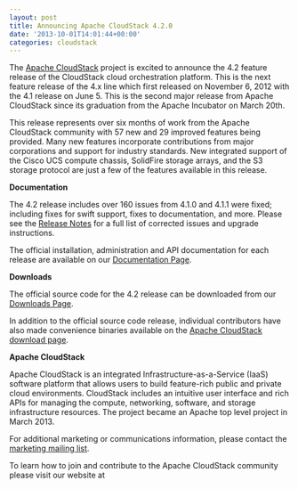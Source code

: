 ```yaml
---
layout: post
title: Announcing Apache CloudStack 4.2.0
date: '2013-10-01T14:01:44+00:00'
categories: cloudstack
---
```

<p>The <a href="http://cloudstack.apache.org">Apache CloudStack</a> project is excited to announce the 4.2 feature release of the CloudStack cloud orchestration platform. This is the next feature release of the 4.x line which first released on November 6, 2012 with the 4.1 release on June 5. This is the second major release from Apache CloudStack since its graduation from the Apache Incubator on March 20th.</p>

<p>This release represents over six months of work from the Apache CloudStack community with 57 new and 29 improved features being provided. Many new features incorporate contributions from major corporations and support for industry standards. New integrated support of the Cisco UCS compute chassis, SolidFire storage arrays, and the S3 storage protocol are just a few of the features available in this release.</p>

<p><strong>Documentation</strong></p>

<p>The 4.2 release includes over 160 issues from 4.1.0 and 4.1.1 were fixed; including fixes for swift support, fixes to documentation, and more. Please see the <a href="http://cloudstack.apache.org/docs/en-US/Apache_CloudStack/4.2.0/html/Release_Notes/index.html">Release Notes</a> for a full list of corrected issues and upgrade instructions.</p>

<p>The official installation, administration and API documentation for each release are available on our <a href="http://cloudstack.apache.org/docs/">Documentation Page</a>.</p>

<p><strong>Downloads</strong></p>

<p>The official source code for the 4.2 release can be downloaded from our <a href="http://cloudstack.apache.org/downloads.html">Downloads Page</a>.</p>

<p>In addition to the official source code release, individual contributors have also made convenience binaries available on the 
<a href="http://cloudstack.apache.org/downloads.html">Apache CloudStack download page</a>.</p>

<p><strong>Apache CloudStack</strong></p>

<p>Apache CloudStack is an integrated Infrastructure-as-a-Service (IaaS) software platform that allows users to build feature-rich public and private cloud environments. CloudStack includes an intuitive user interface and rich APIs for managing the compute, networking, software, and storage infrastructure resources. The project became an Apache top level project in March 2013.</p>

<p>For additional marketing or communications information, please contact the <a href="mailto:marketing@cloudstack.apache.org">marketing mailing list</a>.</p>

<p>To learn how to join and contribute to the Apache CloudStack community please visit our website at <a href="http://cloudstack.apache.org>http://cloudstack.apache.org</a>.</p>
